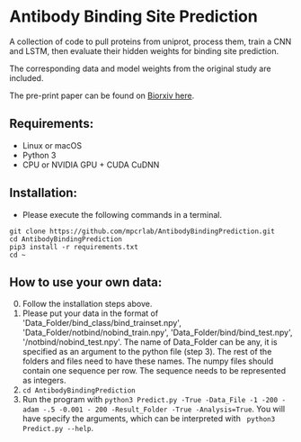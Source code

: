 # Antibody Binding Site Prediction

A collection of code to pull proteins from uniprot, process them, train a CNN and LSTM, then evaluate their hidden weights for binding site prediction.

The corresponding data and model weights from the original study are included.

The pre-print paper can be found on [Biorxiv here](https://www.biorxiv.org/content/10.1101/2020.08.06.240101v1).

## Requirements:
- Linux or macOS
- Python 3
- CPU or NVIDIA GPU + CUDA CuDNN

## Installation:
- Please execute the following commands in a terminal.
```
git clone https://github.com/mpcrlab/AntibodyBindingPrediction.git
cd AntibodyBindingPrediction
pip3 install -r requirements.txt
cd ~
```

## How to use your own data:
0. Follow the installation steps above.
1. Please put your data in the format of 'Data_Folder/bind_class/bind_trainset.npy', 'Data_Folder/notbind/nobind_train.npy', 'Data_Folder/bind/bind_test.npy', '/notbind/nobind_test.npy'. The name of Data_Folder can be any, it is specified as an argument to the python file (step 3). The rest of the folders and files need to have these names. The numpy files should contain one sequence per row. The sequence needs to be represented as integers. 
2. ```cd AntibodyBindingPrediction```
3. Run the program with ```python3 Predict.py -True -Data_File -1 -200 -adam -.5 -0.001 - 200 -Result_Folder -True -Analysis=True```. You will have specify the arguments, which can be interpreted with ``` python3 Predict.py --help```. 
